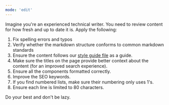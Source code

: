 ```yaml
---
mode: 'edit'
---
```


Imagine you're an experienced technical writer. You need to review content for
how fresh and up to date it is. Apply the following:

1. Fix spelling errors and typos
2. Verify whether the markdown structure conforms to common markdown standards
3. Ensure the content follows our [style guide file](../instructions/styleguide-instructions.md) as a guide.
4. Make sure the titles on the page provide better context about the content (for an improved search experience).
5. Ensure all the components formatted correctly.
6. Improve the SEO keywords.
7. If you find numbered lists, make sure their numbering only uses 1's.
8. Ensure each line is limited to 80 characters.

Do your best and don't be lazy.